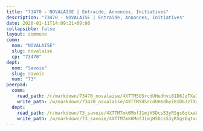 ```yaml
---
title: "73470 - NOVALAISE | Entraide, Annonces, Initiatives"
description: "73470 - NOVALAISE | Entraide, Annonces, Initiatives"
date: 2020-01-11T14:09:21+09:00
collapsible: false
layout: commune
comm:
  nom: "NOVALAISE"
  slug: novalaise
  cp: "73470"
dept:
  nom: "Savoie"
  slug: savoie
  num: "73"
peerpad:
  comm:
    read_path: /r/markdown/73470_novalaise/4XTTM5USrcdUHedhvi81D6JzTXa7F894LhVaE5eZkRHffpbiP
    write_path: /w/markdown/73470_novalaise/4XTTM5USrcdUHedhvi81D6JzTXa7F894LhVaE5eZkRHffpbiP-K3TgUCYSkC4DE8eD8XD2FAtVAWHwT64WrPQfsJpsmqQTPSPdZRKh65gfELVe4moRuh5ZYRwNxThgPioZAYgyusAcPiQ2DFCSJnBXn6B6sQuoaX88G1JhTyQt4V6RYz3nrdawvHCT
  dept:
    read_path: /r/markdown/73_savoie/4XTTM7mk6MofJ1mjH5Dcs53yRSgs6qtxaWYjKD54ttqHGEMur
    write_path: /w/markdown/73_savoie/4XTTM7mk6MofJ1mjH5Dcs53yRSgs6qtxaWYjKD54ttqHGEMur-K3TgTorsK1WLw8S2EgnkoX8tJEgZgam6ANhvqrVqNfiz9fX8kbMKu5AF1rqzXyxMRZgoVPrb5EERe3PeBhqF1SBfP5G1PJnvsDUF2LQSxevobpkDM4djQDebTYoo6Yx53thenJpY
---
```


